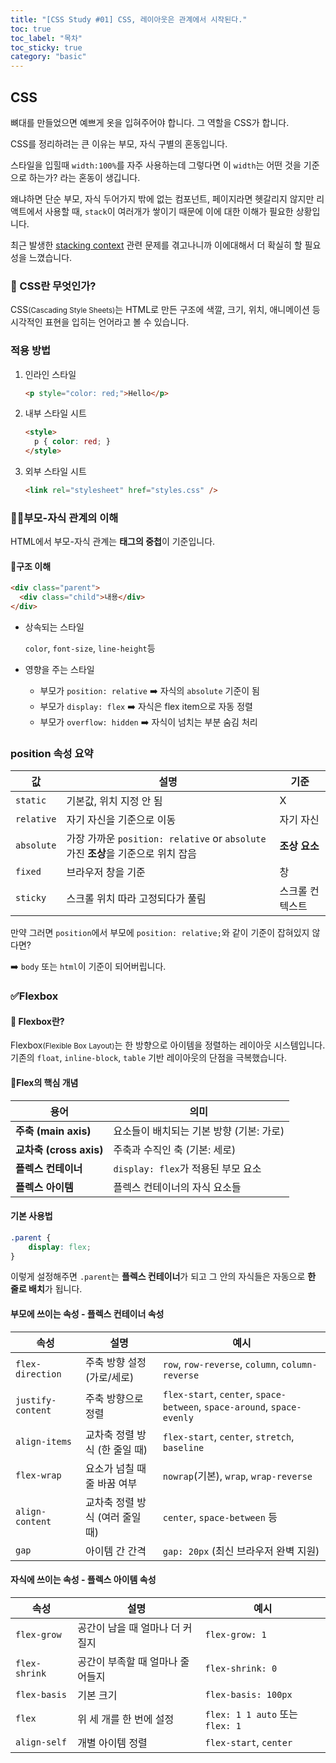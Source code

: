 ```yaml
---
title: "[CSS Study #01] CSS, 레이아웃은 관계에서 시작된다."
toc: true
toc_label: "목차"
toc_sticky: true
category: "basic"
---
```


## CSS

뼈대를 만들었으면 예쁘게 옷을 입혀주어야 합니다. 그 역할을 CSS가 합니다.



CSS를 정리하려는 큰 이유는 부모, 자식 구별의 혼동입니다.

스타일을 입힐때 `width:100%`를 자주 사용하는데 그렇다면 이 `width`는 어떤 것을 기준으로 하는가? 라는 혼동이 생깁니다.

왜냐하면 단순 부모, 자식 두어가지 밖에 없는 컴포넌트, 페이지라면 헷갈리지 않지만 리액트에서 사용할 때, `stack`이 여러개가 쌓이기 때문에 이에 대한 이해가 필요한 상황입니다.



 최근 발생한 [stacking context](https://developer.mozilla.org/en-US/docs/Web/CSS/CSS_positioned_layout/Stacking_context) 관련 문제를 겪고나니까 이에대해서 더 확실히 할 필요성을 느꼈습니다.



### 🤔 CSS란 무엇인가?

CSS<small>(Cascading Style Sheets)</small>는 HTML로 만든 구조에 색깔, 크기, 위치, 애니메이션 등 시각적인 표현을 입히는 언어라고 볼 수 있습니다.



### 적용 방법

1. 인라인 스타일

   ``` html
   <p style="color: red;">Hello</p>
   ```

2. 내부 스타일 시트

   ``` html
   <style>
     p { color: red; }
   </style>
   ```

3. 외부 스타일 시트

   ``` html
   <link rel="stylesheet" href="styles.css" />
   ```

   

### 🧑‍🍼부모-자식 관계의 이해

HTML에서 부모-자식 관계는 **태그의 중첩**이 기준입니다.

#### 📂구조 이해

``` html
<div class="parent">
  <div class="child">내용</div>
</div>
```

- 상속되는 스타일

  `color`, `font-size`, `line-height`등

- 영향을 주는 스타일

  - 부모가 `position: relative` ➡️ 자식의 `absolute` 기준이 됨
  - 부모가 `display: flex` ➡️ 자식은 flex item으로 자동 정렬
  - 부모가 `overflow: hidden` ➡️ 자식이 넘치는 부분 숨김 처리



### **position 속성 요약**

| 값         | 설명                                                         | 기준            |
| ---------- | ------------------------------------------------------------ | --------------- |
| `static`   | 기본값, 위치 지정 안 됨                                      | X               |
| `relative` | 자기 자신을 기준으로 이동                                    | 자기 자신       |
| `absolute` | 가장 가까운 `position: relative` or `absolute` 가진 **조상**을 기준으로 위치 잡음 | **조상 요소**   |
| `fixed`    | 브라우저 창을 기준                                           | 창              |
| `sticky`   | 스크롤 위치 따라 고정되다가 풀림                             | 스크롤 컨텍스트 |

 만약 그러면 `position`에서 부모에 `position: relative;`와 같이 기준이 잡혀있지 않다면? 

➡️ `body` 또는 `html`이 기준이 되어버립니다.



### ✅Flexbox

#### 🔎 Flexbox란?

Flexbox<small>(Flexible Box Layout)</small>는 한 방향으로 아이템을 정렬하는 레이아웃 시스템입니다. 기존의 `float`, `inline-block`, `table` 기반 레이아웃의 단점을 극복했습니다.



#### 📌Flex의 핵심 개념

| 용어                    | 의미                                     |
| ----------------------- | ---------------------------------------- |
| **주축 (main axis)**    | 요소들이 배치되는 기본 방향 (기본: 가로) |
| **교차축 (cross axis)** | 주축과 수직인 축 (기본: 세로)            |
| **플렉스 컨테이너**     | `display: flex`가 적용된 부모 요소       |
| **플렉스 아이템**       | 플렉스 컨테이너의 자식 요소들            |



#### 기본 사용법

``` css
.parent {
    display: flex;
}
```

이렇게 설정해주면 `.parent`는 **플렉스 컨테이너**가 되고 그 안의 자식들은 자동으로 **한 줄로 배치**가 됩니다.



#### 부모에 쓰이는 속성 - 플렉스 컨테이너 속성

| 속성              | 설명                            | 예시                                                         |
| ----------------- | ------------------------------- | ------------------------------------------------------------ |
| `flex-direction`  | 주축 방향 설정 (가로/세로)      | `row`, `row-reverse`, `column`, `column-reverse`             |
| `justify-content` | 주축 방향으로 정렬              | `flex-start`, `center`, `space-between`, `space-around`, `space-evenly` |
| `align-items`     | 교차축 정렬 방식 (한 줄일 때)   | `flex-start`, `center`, `stretch`, `baseline`                |
| `flex-wrap`       | 요소가 넘칠 때 줄 바꿈 여부     | `nowrap`(기본), `wrap`, `wrap-reverse`                       |
| `align-content`   | 교차축 정렬 방식 (여러 줄일 때) | `center`, `space-between` 등                                 |
| `gap`             | 아이템 간 간격                  | `gap: 20px` (최신 브라우저 완벽 지원)                        |



#### 자식에 쓰이는 속성 - 플렉스 아이템 속성

| 속성          | 설명                             | 예시                            |
| ------------- | -------------------------------- | ------------------------------- |
| `flex-grow`   | 공간이 남을 때 얼마나 더 커질지  | `flex-grow: 1`                  |
| `flex-shrink` | 공간이 부족할 때 얼마나 줄어들지 | `flex-shrink: 0`                |
| `flex-basis`  | 기본 크기                        | `flex-basis: 100px`             |
| `flex`        | 위 세 개를 한 번에 설정          | `flex: 1 1 auto` 또는 `flex: 1` |
| `align-self`  | 개별 아이템 정렬                 | `flex-start`, `center`          |